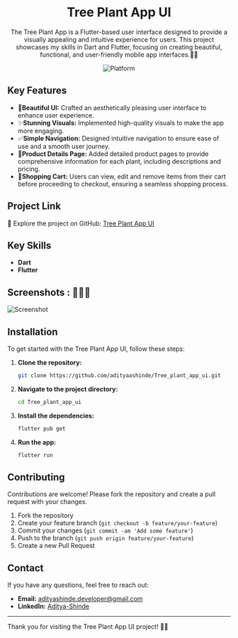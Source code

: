 <h1 align="center"> Tree Plant App UI </h1>

<p align="center"> The Tree Plant App is a Flutter-based user interface designed to provide a visually appealing and intuitive experience for users. This project showcases my skills in Dart and Flutter, focusing on creating beautiful, functional, and user-friendly mobile app interfaces.📱🌿
</p>

<p align="center">
  <img src="https://img.shields.io/badge/Platform-Flutter-blue" alt="Platform">
</p>

## Key Features

- 🎨**Beautiful UI:** Crafted an aesthetically pleasing user interface to enhance user experience.
- ✨**Stunning Visuals:** Implemented high-quality visuals to make the app more engaging.
- ✅**Simple Navigation:** Designed intuitive navigation to ensure ease of use and a smooth user journey.
- 📱**Product Details Page:** Added detailed product pages to provide comprehensive information for each plant, including descriptions and pricing.
- 💾**Shopping Cart:** Users can view, edit and remove items from their cart before proceeding to checkout, ensuring a seamless shopping process.

## Project Link

🔗 Explore the project on GitHub: [Tree Plant App UI](https://github.com/adityaashinde/Tree_plant_app_ui)

## Key Skills

- **Dart**
- **Flutter**

## Screenshots : 🚀✨✅

![Screenshot](https://github.com/adityaashinde/Tree_plant_app_ui/assets/94387380/1c1f7c8d-58c8-4ebe-bd57-5220e7f80744)

## Installation

To get started with the Tree Plant App UI, follow these steps:

1. **Clone the repository:**
    ```bash
    git clone https://github.com/adityaashinde/Tree_plant_app_ui.git
    ```
2. **Navigate to the project directory:**
    ```bash
    cd Tree_plant_app_ui
    ```
3. **Install the dependencies:**
    ```bash
    flutter pub get
    ```
4. **Run the app:**
    ```bash
    flutter run
    ```

## Contributing

Contributions are welcome! Please fork the repository and create a pull request with your changes.

1. Fork the repository
2. Create your feature branch (`git checkout -b feature/your-feature`)
3. Commit your changes (`git commit -am 'Add some feature'`)
4. Push to the branch (`git push origin feature/your-feature`)
5. Create a new Pull Request

## Contact

If you have any questions, feel free to reach out:

- **Email:** [adityashinde.developer@gmail.com](mailto:adityashinde.developer@gmail.com)
- **LinkedIn:** [Aditya-Shinde](https://www.linkedin.com/in/aditya-shinde-77286121b)

---
Thank you for visiting the Tree Plant App UI project! 🌳🌿
